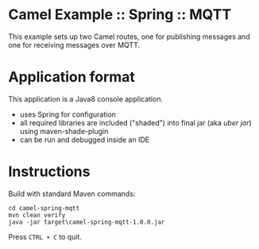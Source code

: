 # Camel Example :: Spring :: MQTT
This example sets up two Camel routes, one for publishing messages and one
for receiving messages over MQTT.

# Application format
This application is a Java8 console application.
- uses Spring for configuration
- all required libraries are included ("shaded") into final jar (aka _uber
jar_) using maven-shade-plugin
- can be run and debugged inside an IDE

# Instructions
Build with standard Maven commands:

    cd camel-spring-mqtt
    mvn clean verify
    java -jar target\camel-spring-mqtt-1.0.0.jar
    
Press `CTRL + C` to quit.
